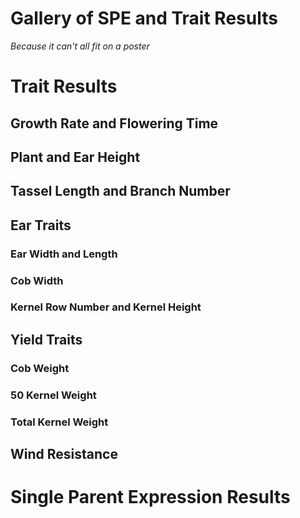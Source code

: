 # Gallery of SPE and Trait Results
_Because it can't all fit on a poster_

# Trait Results
## Growth Rate and Flowering Time

## Plant and Ear Height

## Tassel Length and Branch Number

## Ear Traits
### Ear Width and Length
### Cob Width
### Kernel Row Number and Kernel Height

## Yield Traits
### Cob Weight
### 50 Kernel Weight
### Total Kernel Weight

## Wind Resistance

# Single Parent Expression Results
